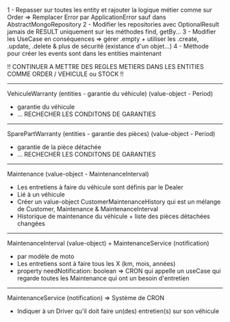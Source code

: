 1 - Repasser sur toutes les entity et rajouter la logique métier comme sur Order => Remplacer Error par ApplicationError sauf dans AbstractMongoRepository
2 - Modifier les repositories avec OptionalResult jamais de RESULT uniquement sur les méthodes find, getBy...
3 - Modifier les UseCase en conséquences => gérer .empty + utiliser les .create, .update, .delete & plus de sécurité (existance d'un objet...)
4 - Méthode pour créer les events sont dans les entities maintenant

!! CONTINUER A METTRE DES REGLES METIERS DANS LES ENTITIES COMME ORDER / VEHICULE ou STOCK !!

---

VehiculeWarranty (entities - garantie du véhicule) (value-object - Period)

- garantie du véhicule
- ... RECHECHER LES CONDITONS DE GARANTIES

---

SparePartWarranty (entities - garantie des pièces) (value-object - Period)

- garantie de la pièce détachée
- ... RECHECHER LES CONDITONS DE GARANTIES

---

Maintenance (value-object - MaintenanceInterval)

- Les entretiens à faire du véhicule sont définis par le Dealer
- Lié à un véhicule
- Créer un value-object CustomerMaintenanceHistory qui est un mélange de Customer, Maintenance & MaintenanceInterval
- Historique de maintenance du véhicule + liste des pièces détachées changées

---

MaintenanceInterval (value-object) + MaintenanceService (notification)
- par modèle de moto
- Les entretiens sont à faire tous les X (km, mois, années)
- property needNotification: boolean => CRON qui appelle un useCase qui regarde toutes les Maintenance qui ont un besoin d'entretien

---

MaintenanceService (notification) => Système de CRON

- Indiquer à un Driver qu'il doit faire un(des) entretien(s) sur son véhicule
